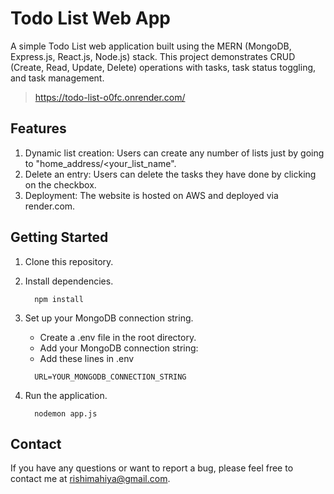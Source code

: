 # Todo List Web App

A simple Todo List web application built using the MERN (MongoDB, Express.js, React.js, Node.js) stack. This project demonstrates CRUD (Create, Read, Update, Delete) operations with tasks, task status toggling, and task management.
> https://todo-list-o0fc.onrender.com/

## Features

1. Dynamic list creation: Users can create any number of lists just by going to "home_address/<your_list_name".
2. Delete an entry: Users can delete the tasks they have done by clicking on the checkbox.
3. Deployment: The website is hosted on AWS and deployed via render.com.

## Getting Started
1. Clone this repository.

2. Install dependencies.
    ```
      npm install
    ```
4. Set up your MongoDB connection string.
    - Create a .env file in the root directory.
    - Add your MongoDB connection string:
    - Add these lines in .env
    ```
      URL=YOUR_MONGODB_CONNECTION_STRING
    ```
5. Run the application.
    ```
      nodemon app.js
    ```

## Contact

If you have any questions or want to report a bug, please feel free to contact me at rishimahiya@gmail.com.
